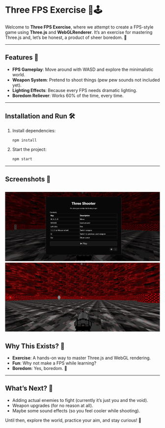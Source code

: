 # Three FPS Exercise 🎯🕹️

Welcome to **Three FPS Exercise**, where we attempt to create a FPS-style game using **Three.js** and **WebGLRenderer**. It’s an exercise for mastering Three.js and, let’s be honest, a product of sheer boredom. 🦊

---

## Features 🚀

- **FPS Gameplay**: Move around with WASD and explore the minimalistic world.
- **Weapon System**: Pretend to shoot things (pew pew sounds not included yet).
- **Lighting Effects**: Because every FPS needs dramatic lighting.  
- **Boredom Reliever**: Works 60% of the time, every time.

---

## Installation and Run 🛠️

1. Install dependencies:
   ```bash
   npm install
   ```

2. Start the project:
   ```bash
   npm start
   ```

---

## Screenshots 📸  

![Galaxy Foxy Screenshot](https://github.com/Tiger-Foxx/three-very-minimalist-fist-person-shooter/blob/main/screnn1%20(1).png)
![Galaxy Foxy Screenshot](https://github.com/Tiger-Foxx/three-very-minimalist-fist-person-shooter/blob/main/scr.png)
---

## Why This Exists? 🤔

- **Exercise**: A hands-on way to master Three.js and WebGL rendering.  
- **Fun**: Why not make a FPS while learning?  
- **Boredom**: Yes, boredom. 🦊  

---

## What’s Next? 🔮

- Adding actual enemies to fight (currently it’s just you and the void).  
- Weapon upgrades (for no reason at all).  
- Maybe some sound effects (so you feel cooler while shooting).  

Until then, explore the world, practice your aim, and stay curious! 🌌